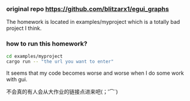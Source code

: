 ### original repo <https://github.com/blitzarx1/egui_graphs>  
The homework is located in examples/myproject which is a totally bad project I think.  

### how to run this homework?    

```bash
cd examples/myproject
cargo run -- "the url you want to enter"   
```
It seems that my code becomes worse and worse when I do some work with gui.       


不会真的有人会从大作业的链接点进来吧(；′⌒`)
